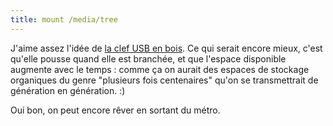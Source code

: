 ```yaml
---
title: mount /media/tree
---
```


J'aime assez l'idée de [la clef USB en
bois](http://www.dynamism.com/oooms/main.shtml). Ce qui serait encore mieux,
c'est qu'elle pousse quand elle est branchée, et que l'espace disponible
augmente avec le temps : comme ça on aurait des espaces de stockage organiques
du genre "plusieurs fois centenaires" qu'on se transmettrait de génération en
génération. :)

Oui bon, on peut encore rêver en sortant du métro.


